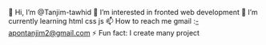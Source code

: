 👋 Hi, I’m @Tanjim-tawhid
👀 I’m interested in fronted web development
🌱 I’m currently learning html css js
📫 How to reach me gmail :-apontanjim2@gmail.com
⚡ Fun fact: I create many project
